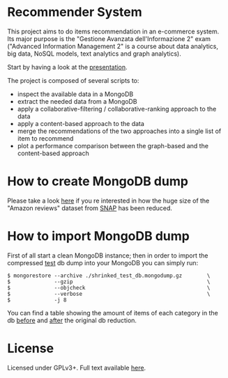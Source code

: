 Recommender System
======================

This project aims to do items recommendation in an e-commerce system.
Its major purpose is the "Gestione Avanzata dell'Informazione 2" exam
("Advanced Information Management 2" is a course about data analytics,
big data, NoSQL models, text analytics and graph analytics).

Start by having a look at the [presentation](https://github.com/TheJena/RecommenderSystem/raw/master/presentation.pdf).

The project is composed of several scripts to:

* inspect the available data in a MongoDB
* extract the needed data from a MongoDB
* apply a collaborative-filtering / collaborative-ranking approach to the data
* apply a content-based approach to the data
* merge the recommendations of the two approaches into a single list
  of item to recommend
* plot a performance comparison between the graph-based and the
  content-based approach

How to create MongoDB dump
=========================

Please take a look
[here](https://github.com/TheJena/RecommenderSystem/raw/master/docs/how_to_create_test_db_dump.pdf)
if you re interested in how the huge size of the "Amazon reviews"
dataset from [SNAP](https://snap.stanford.edu) has been reduced.

How to import MongoDB dump
==========================

First of all start a clean MongoDB instance; then in order to import
the compressed
[test](https://github.com/TheJena/RecommenderSystem/raw/master/dataset/shrinked_test_db.mongodump.gz)
db dump into your MongoDB you can simply run:

```
$ mongorestore --archive ./shrinked_test_db.mongodump.gz        \
$              --gzip                                           \
$              --objcheck                                       \
$              --verbose                                        \
$              -j 8
```

You can find a table showing the amount of items of each category in
the db [before](https://github.com/TheJena/RecommenderSystem/raw/master/docs/table_counting_items_in_each_category_before_db_shrinking.txt)
and [after](https://github.com/TheJena/RecommenderSystem/raw/master/docs/table_counting_items_in_each_category_after_db_shrinking.txt)
the original db reduction.

License
=======

Licensed under GPLv3+.
Full text available [here](https://github.com/TheJena/RecommenderSystem/raw/master/COPYING).